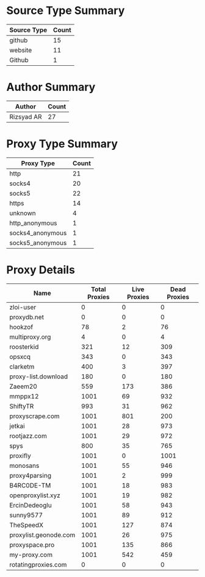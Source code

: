 # Source Type Summary

| Source Type | Count |
|-------------|-------|
| github | 15 |
| website | 11 |
| Github | 1 |


# Author Summary

| Author | Count |
|--------|-------|
| Rizsyad AR | 27 |


# Proxy Type Summary

| Proxy Type | Count |
|------------|-------|
| http | 21 |
| socks4 | 20 |
| socks5 | 22 |
| https | 14 |
| unknown | 4 |
| http_anonymous | 1 |
| socks4_anonymous | 1 |
| socks5_anonymous | 1 |


# Proxy Details

| Name | Total Proxies | Live Proxies | Dead Proxies |
|------|---------------|--------------|---------------|
| zloi-user | 0 | 0 | 0 |
| proxydb.net | 0 | 0 | 0 |
| hookzof | 78 | 2 | 76 |
| multiproxy.org | 4 | 0 | 4 |
| roosterkid | 321 | 12 | 309 |
| opsxcq | 343 | 0 | 343 |
| clarketm | 400 | 3 | 397 |
| proxy-list.download | 180 | 0 | 180 |
| Zaeem20 | 559 | 173 | 386 |
| mmppx12 | 1001 | 69 | 932 |
| ShiftyTR | 993 | 31 | 962 |
| proxyscrape.com | 1001 | 801 | 200 |
| jetkai | 1001 | 28 | 973 |
| rootjazz.com | 1001 | 29 | 972 |
| spys | 800 | 35 | 765 |
| proxifly | 1001 | 0 | 1001 |
| monosans | 1001 | 55 | 946 |
| proxy4parsing | 1001 | 2 | 999 |
| B4RC0DE-TM | 1001 | 18 | 983 |
| openproxylist.xyz | 1001 | 19 | 982 |
| ErcinDedeoglu | 1001 | 58 | 943 |
| sunny9577 | 1001 | 89 | 912 |
| TheSpeedX | 1001 | 127 | 874 |
| proxylist.geonode.com | 1001 | 26 | 975 |
| proxyspace.pro | 1001 | 135 | 866 |
| my-proxy.com | 1001 | 542 | 459 |
| rotatingproxies.com | 0 | 0 | 0 |
